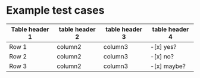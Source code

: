 # Example test cases

| Table header 1 | table header 2 | table header 3 | table header 4 |
|----------------|----------------|----------------|----------------|
| Row 1 | column2 | column3 | -[x] yes? |
| Row 2 | column2 | column3 | -[x] no? |
| Row 3 | column2 | column3 | -[x] maybe? |
